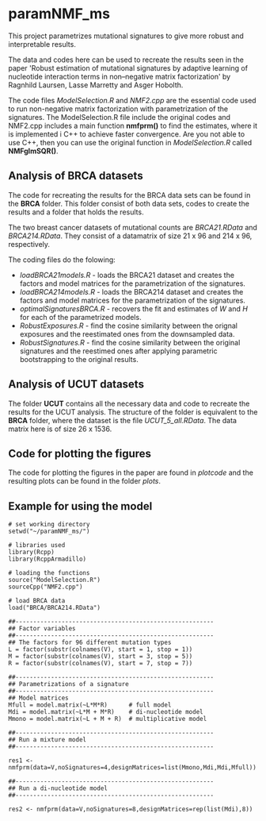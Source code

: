 # paramNMF_ms
This project parametrizes mutational signatures to give more robust and interpretable results. 

The data and codes here can be used to recreate the results seen in the paper 'Robust estimation of mutational signatures by adaptive learning of nucleotide interaction terms in non–negative matrix factorization' by Ragnhild Laursen, Lasse Marretty and Asger Hobolth. 

The code files *ModelSelection.R* and *NMF2.cpp* are the essential code used to run non-negative matrix factorization with parametrization of the signatures. The ModelSelection.R file include the original codes and NMF2.cpp includes a main function **nmfprm()** to find the estimates, where it is implemented i C++ to achieve faster convergence. Are you not able to use C++, then you can use the original function in *ModelSelection.R* called **NMFglmSQR()**.

## Analysis of BRCA datasets 
The code for recreating the results for the BRCA data sets can be found in the **BRCA** folder. This folder consist of both data sets, codes to create the results and a folder that holds the results. 

The two breast cancer datasets of mutational counts are *BRCA21.RData* and *BRCA214.RData*. They consist of a datamatrix of size 21 x 96 and 214 x 96, respectively.

The coding files do the folowing:
 - *loadBRCA21models.R* - loads the BRCA21 dataset and creates the factors and model matrices for the parametrization of the signatures.
 - *loadBRCA214models.R* - loads the BRCA214 dataset and creates the factors and model matrices for the parametrization of the signatures.
 - *optimalSignaturesBRCA.R* - recovers the fit and estimates of $W$ and $H$ for each of the parametrized models. 
 - *RobustExposures.R* - find the cosine similarity between the orignal exposures and the reestimated ones from the downsampled data. 
 - *RobustSignatures.R* - find the cosine similarity between the original signatures and the reestimed ones after applying parametric bootstrapping to the original results.

## Analysis of UCUT datasets

The folder **UCUT** contains all the necessary data and code to recreate the results for the UCUT analysis. The structure of the folder is equivalent to the **BRCA** folder, where the dataset is the file *UCUT_5_all.RData*. The data matrix here is of size 26 x 1536.


## Code for plotting the figures 
The code for plotting the figures in the paper are found in *plotcode* and the resulting plots can be found in the folder *plots*.

## Example for using the model

```{r setup}
# set working directory
setwd("~/paramNMF_ms/")

# libraries used
library(Rcpp)
library(RcppArmadillo)

# loading the functions
source("ModelSelection.R")
sourceCpp("NMF2.cpp")

# load BRCA data 
load("BRCA/BRCA214.RData")

##--------------------------------------------------------
## Factor variables
##--------------------------------------------------------
## The factors for 96 different mutation types 
L = factor(substr(colnames(V), start = 1, stop = 1))
M = factor(substr(colnames(V), start = 3, stop = 5))
R = factor(substr(colnames(V), start = 7, stop = 7))

##--------------------------------------------------------
## Parametrizations of a signature
##--------------------------------------------------------
## Model matrices
Mfull = model.matrix(~L*M*R)      # full model
Mdi = model.matrix(~L*M + M*R)    # di-nucleotide model
Mmono = model.matrix(~L + M + R)  # multiplicative model

##--------------------------------------------------------
## Run a mixture model
##--------------------------------------------------------

res1 <- nmfprm(data=V,noSignatures=4,designMatrices=list(Mmono,Mdi,Mdi,Mfull))

##--------------------------------------------------------
## Run a di-nucleotide model
##--------------------------------------------------------

res2 <- nmfprm(data=V,noSignatures=8,designMatrices=rep(list(Mdi),8))

```


